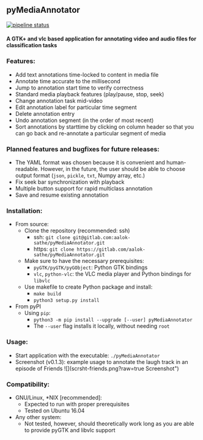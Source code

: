 ## pyMediaAnnotator

[![pipeline status](https://aalok-sathe.gitlab.io/pyMediaAnnotator/build.svg?v=8822633746006851841)](https://gitlab.com/aalok-sathe/pyMediaAnnotator/)

#### A GTK+ and vlc based application for annotating video and audio files for classification tasks

### Features:
- Add text annotations time-locked to content in media file
- Annotate time accurate to the millisecond
- Jump to annotation start time to verify correctness
- Standard media playback features (play/pause, stop, seek)
- Change annotation task mid-video
- Edit annotation label for particular time segment
- Delete annotation entry
- Undo annotation segment (in the order of most recent)
- Sort annotations by starttime by clicking on column header so that you can go back and re-annotate a particular segment of media

### Planned features and bugfixes for future releases:
- The YAML format was chosen because it is convenient and human-readable. However, in the future, the user should be able to choose output format (`json`, `pickle`, `txt`, Numpy array, etc.)
- Fix seek bar synchronization with playback
- Multiple button support for rapid multiclass annotation
- Save and resume existing annotation

### Installation:
- From source:
    - Clone the repository (recommended: ssh)
        - ssh: `git clone git@gitlab.com:aalok-sathe/pyMediaAnnotator.git`
        - https: `git clone https://gitlab.com/aalok-sathe/pyMediaAnnotator.git`
    - Make sure to have the necessary prerequisites:
        - `pyGTK/pyGTK/pyGObject`: Python GTK bindings
        - `vlc`, `python-vlc`: the VLC media player and Python bindings for `libvlc`
    - Use makefile to create Python package and install:
        - `make build`
        - `python3 setup.py install`
- From pyPI
    - Using `pip`:
        - `python3 -m pip install --upgrade [--user] pyMediaAnnotator`
        - The `--user` flag installs it locally, without needing `root`

### Usage:
- Start application with the executable: `./pyMediaAnnotator`
- Screenshot (v0.1.3): example usage to annotate the laugh track in an episode of Friends ![](scrsht-friends.png?raw=true Screenshot")

### Compatibility:
- GNU/Linux, \*NIX [recommended]:
    - Expected to run with proper prerequisites
    - Tested on Ubuntu 16.04
- Any other system:
    - Not tested, however, should theoretically work long as you are able to provide pyGTK and libvlc support
